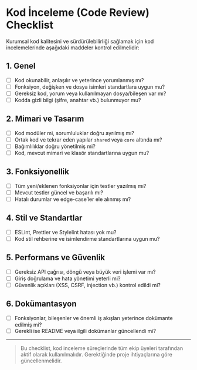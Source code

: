 # Kod İnceleme (Code Review) Checklist

Kurumsal kod kalitesini ve sürdürülebilirliği sağlamak için kod incelemelerinde aşağıdaki maddeler kontrol edilmelidir:

## 1. Genel
- [ ] Kod okunabilir, anlaşılır ve yeterince yorumlanmış mı?
- [ ] Fonksiyon, değişken ve dosya isimleri standartlara uygun mu?
- [ ] Gereksiz kod, yorum veya kullanılmayan dosya/bileşen var mı?
- [ ] Kodda gizli bilgi (şifre, anahtar vb.) bulunmuyor mu?

## 2. Mimari ve Tasarım
- [ ] Kod modüler mi, sorumluluklar doğru ayrılmış mı?
- [ ] Ortak kod ve tekrar eden yapılar `shared` veya `core` altında mı?
- [ ] Bağımlılıklar doğru yönetilmiş mi?
- [ ] Kod, mevcut mimari ve klasör standartlarına uygun mu?

## 3. Fonksiyonellik
- [ ] Tüm yeni/eklenen fonksiyonlar için testler yazılmış mı?
- [ ] Mevcut testler güncel ve başarılı mı?
- [ ] Hatalı durumlar ve edge-case’ler ele alınmış mı?

## 4. Stil ve Standartlar
- [ ] ESLint, Prettier ve Stylelint hatası yok mu?
- [ ] Kod stil rehberine ve isimlendirme standartlarına uygun mu?

## 5. Performans ve Güvenlik
- [ ] Gereksiz API çağrısı, döngü veya büyük veri işlemi var mı?
- [ ] Giriş doğrulama ve hata yönetimi yeterli mi?
- [ ] Güvenlik açıkları (XSS, CSRF, injection vb.) kontrol edildi mi?

## 6. Dokümantasyon
- [ ] Fonksiyonlar, bileşenler ve önemli iş akışları yeterince dokümante edilmiş mi?
- [ ] Gerekli ise README veya ilgili dokümanlar güncellendi mi?

---

> Bu checklist, kod inceleme süreçlerinde tüm ekip üyeleri tarafından aktif olarak kullanılmalıdır. Gerektiğinde proje ihtiyaçlarına göre güncellenmelidir.
